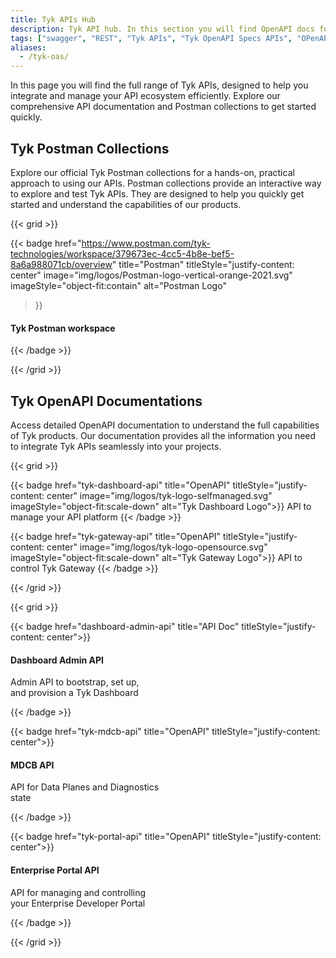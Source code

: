 ```yaml
---
title: Tyk APIs Hub
description: Tyk API hub. In this section you will find OpenAPI docs for Tyk API Gateway, Tyk Dashboard and other Tyk products
tags: ["swagger", "REST", "Tyk APIs", "Tyk OpenAPI Specs APIs", "OPenAPI", "OAS" ]
aliases:
  - /tyk-oas/
---
```


In this page you will find the full range of Tyk APIs, designed to help you integrate and manage your API ecosystem
efficiently. Explore our comprehensive API documentation and Postman collections to get started quickly.

## Tyk Postman Collections

Explore our official Tyk Postman collections for a hands-on, practical approach to using our APIs.
Postman collections provide an interactive way to explore and test Tyk APIs. They are designed to help you quickly get
started and understand the capabilities of our products.


{{< grid >}}

{{< badge
    href="https://www.postman.com/tyk-technologies/workspace/379673ec-4cc5-4b8e-bef5-8a6a988071cb/overview"
    title="Postman" titleStyle="justify-content: center"
    image="img/logos/Postman-logo-vertical-orange-2021.svg" imageStyle="object-fit:contain" alt="Postman Logo"
>}}
<h4>Tyk Postman workspace</h4>
{{< /badge >}}

{{< /grid >}}

## Tyk OpenAPI Documentations

Access detailed OpenAPI documentation to understand the full capabilities of Tyk products. Our documentation provides
all the information you need to integrate Tyk APIs seamlessly into your projects.

{{< grid >}}

{{< badge href="tyk-dashboard-api" title="OpenAPI"
titleStyle="justify-content: center"
image="img/logos/tyk-logo-selfmanaged.svg" imageStyle="object-fit:scale-down" alt="Tyk Dashboard Logo">}}
API to manage your API platform
{{< /badge >}}

{{< badge href="tyk-gateway-api" title="OpenAPI"
titleStyle="justify-content: center"
image="img/logos/tyk-logo-opensource.svg" imageStyle="object-fit:scale-down" alt="Tyk Gateway Logo">}}
API to control Tyk Gateway
{{< /badge >}}

{{< /grid >}}

{{< grid >}}

{{< badge href="dashboard-admin-api" title="API Doc" titleStyle="justify-content: center">}}
<h4>Dashboard Admin API</h4>
<p>Admin API to bootstrap, set up,</br>and provision a Tyk Dashboard</p>
{{< /badge >}}

{{< badge href="tyk-mdcb-api" title="OpenAPI" titleStyle="justify-content: center">}}
<h4>MDCB API</h4>
<p>API for Data Planes and Diagnostics</br>state</p>
{{< /badge >}}

{{< badge href="tyk-portal-api" title="OpenAPI" titleStyle="justify-content: center">}}
<h4>Enterprise Portal API</h4>
<p>API for managing and controlling</br>your Enterprise Developer Portal</p>
{{< /badge >}}

{{< /grid >}}
